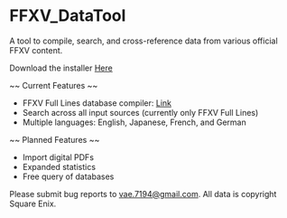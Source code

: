 # FFXV_DataTool
A tool to compile, search, and cross-reference data from various official FFXV content.

Download the installer <a href=''>Here</a>

~~ Current Features ~~
- FFXV Full Lines database compiler: <a href='https://ff15.aikotoba.jp/#/'>Link</a>
- Search across all input sources (currently only FFXV Full Lines)
- Multiple languages: English, Japanese, French, and German

~~ Planned Features ~~
- Import digital PDFs
- Expanded statistics
- Free query of databases

Please submit bug reports to vae.7194@gmail.com.
All data is copyright Square Enix.

